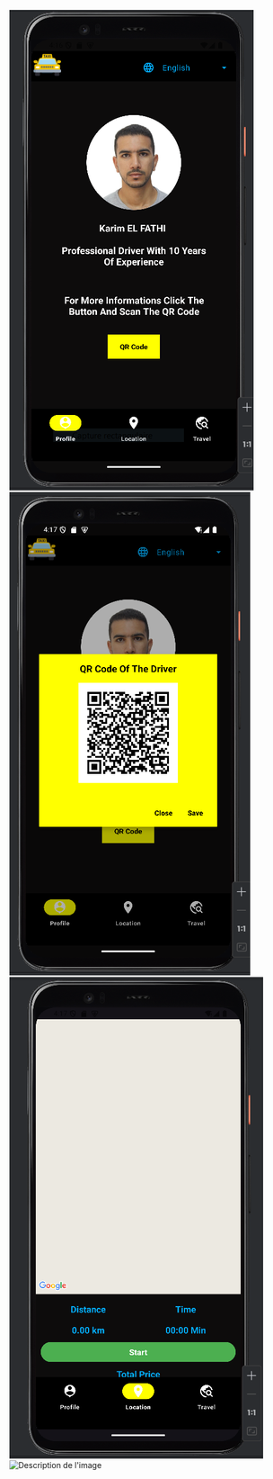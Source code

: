 ![Description de l'image](image1.png)
![Description de l'image](image2.png)
![Description de l'image](image3.png)
![Description de l'image](image4.png)
